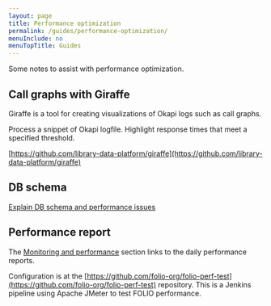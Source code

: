 ```yaml
---
layout: page
title: Performance optimization
permalink: /guides/performance-optimization/
menuInclude: no
menuTopTitle: Guides
---
```


Some notes to assist with performance optimization.

## Call graphs with Giraffe

Giraffe is a tool for creating visualizations of Okapi logs such as call graphs.

Process a snippet of Okapi logfile. Highlight response times that meet a specified threshold.

[https://github.com/library-data-platform/giraffe](https://github.com/library-data-platform/giraffe)

## DB schema

[Explain DB schema and performance issues](/faqs/explain-database-schema/)

## Performance report

The [Monitoring and performance](/guides/automation/#monitoring-and-performance) section links to the daily performance reports.

Configuration is at the [https://github.com/folio-org/folio-perf-test](https://github.com/folio-org/folio-perf-test) repository.
This is a Jenkins pipeline using Apache JMeter to test FOLIO performance.

